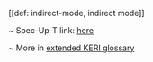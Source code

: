 [[def: indirect-mode, indirect mode]]

~ Spec-Up-T link: <a href='https://weboftrust.github.io/WOT-terms/docs/glossary/indirect-mode'>here</a>

~ More in <a href="https://weboftrust.github.io/WOT-terms/docs/glossary/indirect-mode">extended KERI glossary</a>
